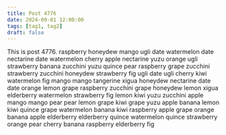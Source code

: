 ```yaml
---
title: Post 4776
date: 2024-09-01 12:00:00
tags: [tag1, tag2]
draft: false
---
```

This is post 4776.
raspberry
honeydew
mango
ugli
date
watermelon
date
nectarine
date
watermelon
cherry
apple
nectarine
yuzu
orange
ugli
strawberry
banana
zucchini
yuzu
quince
pear
raspberry
grape
zucchini
strawberry
zucchini
honeydew
strawberry
fig
ugli
date
ugli
cherry
kiwi
watermelon
fig
mango
mango
tangerine
xigua
honeydew
nectarine
date
date
orange
lemon
grape
raspberry
zucchini
grape
honeydew
lemon
xigua
elderberry
watermelon
strawberry
fig
lemon
kiwi
yuzu
zucchini
apple
mango
mango
pear
pear
lemon
grape
kiwi
grape
yuzu
apple
banana
lemon
kiwi
quince
grape
watermelon
banana
kiwi
raspberry
apple
grape
orange
banana
apple
elderberry
elderberry
quince
watermelon
quince
strawberry
orange
pear
cherry
banana
raspberry
elderberry
fig
